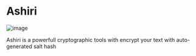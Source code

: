 # Ashiri

![image](https://user-images.githubusercontent.com/67489366/215654895-dd3dcb1f-b6d8-4f57-9219-18e1999aaeab.png)


Ashiri is a powerfull cryptographic tools with encrypt your text with auto-generated salt hash
